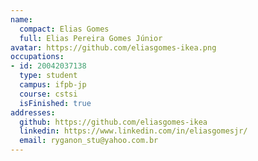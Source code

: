 ```yaml
---
name:
  compact: Elias Gomes
  full: Elias Pereira Gomes Júnior
avatar: https://github.com/eliasgomes-ikea.png
occupations:
- id: 20042037138
  type: student
  campus: ifpb-jp
  course: cstsi
  isFinished: true
addresses:
  github: https://github.com/eliasgomes-ikea
  linkedin: https://www.linkedin.com/in/eliasgomesjr/
  email: ryganon_stu@yahoo.com.br
---
```

